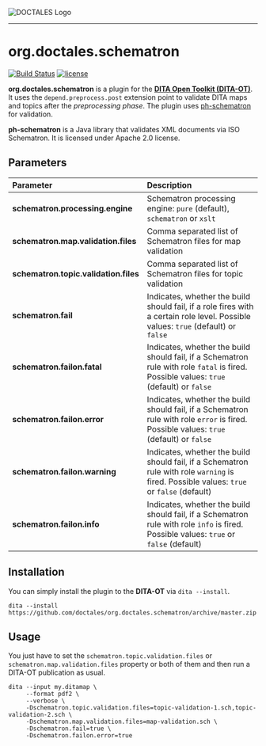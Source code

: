 ![DOCTALES Logo](https://doctales.github.io/images/doctales-logo-without-subtitle.svg)

- - - -

org.doctales.schematron
===========================

[![Build Status](https://travis-ci.org/doctales/org.doctales.schematron.svg?branch=master)](https://travis-ci.org/doctales/org.doctales.schematron)
[![license](https://img.shields.io/badge/license-Apache%202.0-blue.svg)](http://www.apache.org/licenses/LICENSE-2.0)

**org.doctales.schematron** is a plugin for the **[DITA Open Toolkit (DITA-OT)](http://www.dita-ot.org)**. It uses the `depend.preprocess.post` extension point to validate DITA maps and topics after the *preprocessing phase*. The plugin uses [ph-schematron](https://github.com/phax/ph-schematron) for validation.

**ph-schematron** is a Java library that validates XML documents via ISO Schematron. It is licensed under Apache 2.0 license.


## Parameters

| Parameter | Description |
|:----------|:------------|
| **schematron.processing.engine** | Schematron processing engine: `pure` (default), `schematron` or `xslt` |
| **schematron.map.validation.files** | Comma separated list of Schematron files for map validation |
| **schematron.topic.validation.files** | Comma separated list of Schematron files for topic validation |
| **schematron.fail** | Indicates, whether the build should fail, if a role fires with a certain role level. Possible values: `true` (default) or `false` |
| **schematron.failon.fatal** | Indicates, whether the build should fail, if a Schematron rule with role `fatal` is fired. Possible values: `true` (default) or `false` |
| **schematron.failon.error** | Indicates, whether the build should fail, if a Schematron rule with role `error` is fired. Possible values: `true` (default) or `false` |
| **schematron.failon.warning** | Indicates, whether the build should fail, if a Schematron rule with role `warning` is fired. Possible values: `true` or `false` (default) |
| **schematron.failon.info** | Indicates, whether the build should fail, if a Schematron rule with role `info` is fired. Possible values: `true` or `false` (default) |



## Installation

You can simply install the plugin to the **DITA-OT** via `dita --install`.

```
dita --install https://github.com/doctales/org.doctales.schematron/archive/master.zip
```


## Usage

You just have to set the `schematron.topic.validation.files` or `schematron.map.validation.files` property or both of them and then run a DITA-OT publication as usual.

```
dita --input my.ditamap \
     --format pdf2 \
     --verbose \
     -Dschematron.topic.validation.files=topic-validation-1.sch,topic-validation-2.sch \
     -Dschematron.map.validation.files=map-validation.sch \
     -Dschematron.fail=true \     
     -Dschematron.failon.error=true
```
